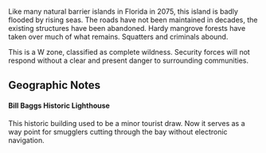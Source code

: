 Like many natural barrier islands in Florida in 2075, this island is badly flooded by rising seas. The roads have not been maintained in decades, the existing structures have been abandoned. Hardy mangrove forests have taken over much of what remains. Squatters and criminals abound.  
  
This is a W zone, classified as complete wildness. Security forces will not respond without a clear and present danger to surrounding communities.

## Geographic Notes

#### Bill Baggs Historic Lighthouse

This historic building used to be a minor tourist draw. Now it serves as a way point for smugglers cutting through the bay without electronic navigation.